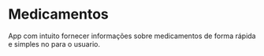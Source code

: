 # Medicamentos
 App com intuito fornecer informações sobre medicamentos de forma rápida e simples no para o usuario.
